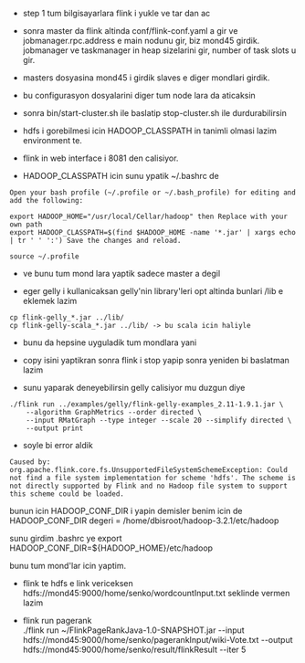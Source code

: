 * step 1 tum bilgisayarlara flink i yukle ve tar dan ac

* sonra master da flink altinda conf/flink-conf.yaml a gir ve jobmanager.rpc.address e main nodunu gir, biz mond45 girdik.
jobmanager ve taskmanager in heap sizelarini gir, number of task slots u gir.

* masters dosyasina mond45 i girdik slaves e diger mondlari girdik.

* bu configurasyon dosyalarini diger tum node lara da aticaksin

* sonra bin/start-cluster.sh ile baslatip stop-cluster.sh ile durdurabilirsin

* hdfs i gorebilmesi icin HADOOP_CLASSPATH in tanimli olmasi lazim environment te.

* flink in web interface i 8081 den calisiyor.

* HADOOP_CLASSPATH icin sunu ypatik ~/.bashrc de  
```
Open your bash profile (~/.profile or ~/.bash_profile) for editing and add the following:

export HADOOP_HOME="/usr/local/Cellar/hadoop" then Replace with your own path
export HADOOP_CLASSPATH=$(find $HADOOP_HOME -name '*.jar' | xargs echo | tr ' ' ':') Save the changes and reload.

source ~/.profile
```
* ve bunu tum mond lara yaptik sadece master a degil

* eger gelly i kullanicaksan gelly'nin library'leri opt altinda bunlari /lib e eklemek lazim
```
cp flink-gelly_*.jar ../lib/
cp flink-gelly-scala_*.jar ../lib/ -> bu scala icin haliyle
```
* bunu da hepsine uyguladik tum mondlara yani

* copy isini yaptikran sonra flink i stop yapip sonra yeniden bi baslatman lazim

* sunu yaparak deneyebilirsin gelly calisiyor mu duzgun diye
```
./flink run ../examples/gelly/flink-gelly-examples_2.11-1.9.1.jar \
    --algorithm GraphMetrics --order directed \
    --input RMatGraph --type integer --scale 20 --simplify directed \
    --output print
```

* soyle bi error aldik
```
Caused by: org.apache.flink.core.fs.UnsupportedFileSystemSchemeException: Could not find a file system implementation for scheme 'hdfs'. The scheme is not directly supported by Flink and no Hadoop file system to support this scheme could be loaded.
```
bunun icin HADOOP_CONF_DIR i yapin demisler
benim icin de HADOOP_CONF_DIR degeri = /home/dbisroot/hadoop-3.2.1/etc/hadoop

sunu girdim .bashrc ye export HADOOP_CONF_DIR=${HADOOP_HOME}/etc/hadoop


bunu tum mond'lar icin yaptim.

* flink te hdfs e link vericeksen hdfs://mond45:9000/home/senko/wordcountInput.txt seklinde vermen lazim 

* flink run pagerank  
./flink run ~/FlinkPageRankJava-1.0-SNAPSHOT.jar --input hdfs://mond45:9000/home/senko/pagerankInput/wiki-Vote.txt --output hdfs://mond45:9000/home/senko/result/flinkResult --iter 5








